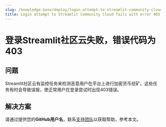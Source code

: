 ```yaml
---
slug: /knowledge-base/deploy/login-attempt-to-streamlit-community-cloud-fails-with-error-403
title: Login attempt to Streamlit Community Cloud fails with error 403
---
```


# 登录Streamlit社区云失败，错误代码为403

## 问题

Streamlit社区云有监控任务来检测恶意用户在平台上进行加密货币挖矿。这些任务有时会导致误报，使正常用户在登录尝试时出现403错误。

## 解决方案

请通过提供您的**GitHub用户名**，联系[支持团队](mailto:support@streamlit.io)以获取帮助，参考本文。